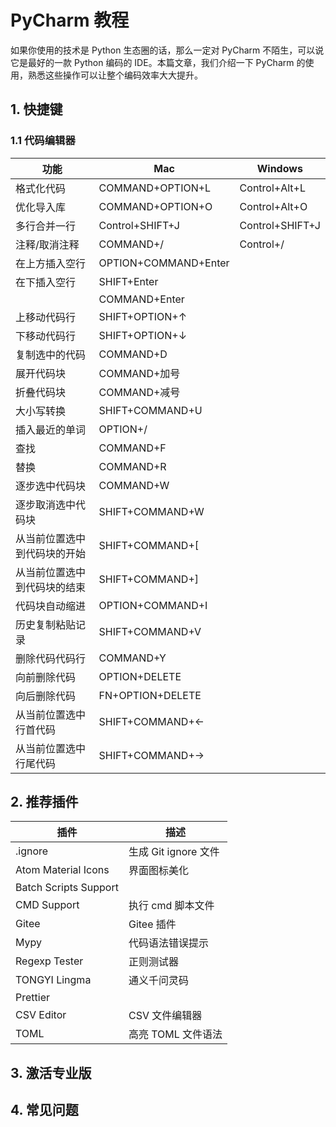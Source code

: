 # PyCharm 教程

如果你使用的技术是 Python 生态圈的话，那么一定对 PyCharm 不陌生，可以说它是最好的一款 Python 编码的 IDE。本篇文章，我们介绍一下 PyCharm 的使用，熟悉这些操作可以让整个编码效率大大提升。


## 1. 快捷键

### 1.1 代码编辑器

| 功能             | Mac                                       | Windows                              |
|----------------|-------------------------------------------|--------------------------------------|
| 格式化代码          | <shortcut>COMMAND+OPTION+L</shortcut>     | <shortcut>Control+Alt+L</shortcut>   |
| 优化导入库          | <shortcut>COMMAND+OPTION+O</shortcut>     | <shortcut>Control+Alt+O</shortcut>   |
| 多行合并一行         | <shortcut>Control+SHIFT+J</shortcut>      | <shortcut>Control+SHIFT+J</shortcut> |
| 注释/取消注释        | <shortcut>COMMAND+/</shortcut>            | <shortcut>Control+/</shortcut>       |
| 在上方插入空行        | <shortcut>OPTION+COMMAND+Enter</shortcut> |                                      |
| 在下插入空行         | <shortcut>SHIFT+Enter</shortcut>          |                                      |
|                | <shortcut>COMMAND+Enter</shortcut>        |                                      |
| 上移动代码行         | <shortcut>SHIFT+OPTION+↑</shortcut>       |                                      |
| 下移动代码行         | <shortcut>SHIFT+OPTION+↓</shortcut>       |                                      |
| 复制选中的代码        | <shortcut>COMMAND+D</shortcut>            |                                      |
| 展开代码块          | <shortcut>COMMAND+加号</shortcut>           |                                      |
| 折叠代码块          | <shortcut>COMMAND+减号</shortcut>           |                                      |
| 大小写转换          | <shortcut>SHIFT+COMMAND+U</shortcut>      |                                      |
| 插入最近的单词        | <shortcut>OPTION+/</shortcut>             |                                      |
| 查找             | <shortcut>COMMAND+F</shortcut>            |                                      |
| 替换             | <shortcut>COMMAND+R</shortcut>            |                                      |
| 逐步选中代码块        | <shortcut>COMMAND+W</shortcut>            |                                      |
| 逐步取消选中代码块      | <shortcut>SHIFT+COMMAND+W</shortcut>      |                                      |
| 从当前位置选中到代码块的开始 | <shortcut>SHIFT+COMMAND+[</shortcut>      |                                      |
| 从当前位置选中到代码块的结束 | <shortcut>SHIFT+COMMAND+]</shortcut>      |                                      |
| 代码块自动缩进        | <shortcut>OPTION+COMMAND+I</shortcut>     |                                      |
| 历史复制粘贴记录       | <shortcut>SHIFT+COMMAND+V</shortcut>      |                                      |
| 删除代码代码行        | <shortcut>COMMAND+Y</shortcut>            |                                      |
| 向前删除代码         | <shortcut>OPTION+DELETE</shortcut>        |                                      |
| 向后删除代码         | <shortcut>FN+OPTION+DELETE</shortcut>     |                                      |
| 从当前位置选中行首代码    | <shortcut>SHIFT+COMMAND+←</shortcut>      |                                      |
| 从当前位置选中行尾代码    | <shortcut>SHIFT+COMMAND+→</shortcut>      |                                      |


## 2. 推荐插件

| 插件                    | 描述               |
|-----------------------|------------------|
| .ignore               | 生成 Git ignore 文件 |
| Atom Material Icons   | 界面图标美化           |
| Batch Scripts Support |                  |
| CMD Support           | 执行 cmd 脚本文件      |
| Gitee                 | Gitee 插件         |
| Mypy                  | 代码语法错误提示         |
| Regexp Tester         | 正则测试器            |
| TONGYI Lingma         | 通义千问灵码           |
| Prettier              |                  |
| CSV Editor            | CSV 文件编辑器        |
| TOML                  | 高亮 TOML 文件语法     |


## 3. 激活专业版


## 4. 常见问题

